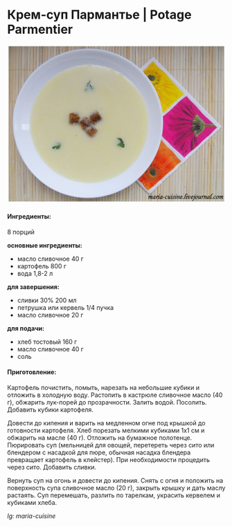 ﻿---
image: ../pics/potage_parmentier.jpg
---
# Крем-суп Пармантье \| Potage Parmentier

![Крем-суп Пармантье](../pics/potage_parmentier.jpg)

#### Ингредиенты:

8 порций

**основные ингредиенты:**

* масло сливочное 40 г
* картофель 800 г
* вода 1,8-2 л

**для завершения:**

* сливки 30% 200 мл
* петрушка или кервель 1/4 пучка
* масло сливочное 20 г

**для подачи:**

* хлеб тостовый 160 г
* масло сливочное 40 г
* соль

#### Приготовление:

Картофель почистить, помыть, нарезать на небольшие кубики и отложить в холодную воду. Растопить в кастрюле сливочное масло (40 г), обжарить лук-порей до прозрачности. Залить водой. Посолить. Добавить кубики картофеля.

Довести до кипения и варить на медленном огне под крышкой до готовности картофеля. Хлеб порезать мелкими кубиками 1х1 см и обжарить на масле (40 г). Отложить на бумажное полотенце. Пюрировать суп (мельницей для овощей, перетереть через сито или блендером с насадкой для пюре, обычная насадка блендера превращает картофель в клейстер). При необходимости процедить через сито. Добавить сливки.

Вернуть суп на огонь и довести до кипения. Снять с огня и положить на поверхность супа сливочное масло (20 г), закрыть крышку и дать маслу растаять. Суп перемешать, разлить по тарелкам, украсить кервелем и кубиками хлеба.

_lg: maria-cuisine_

